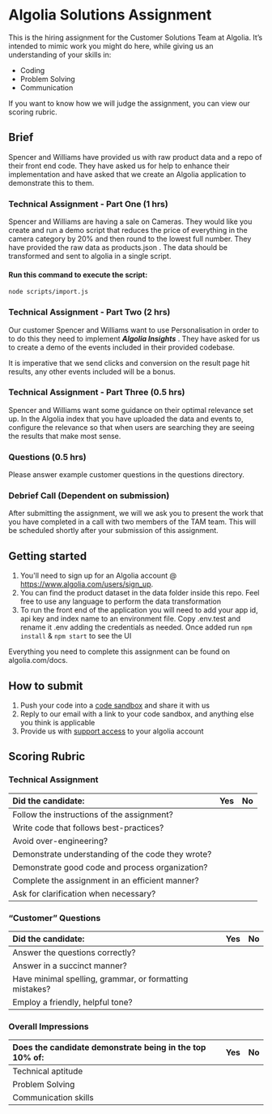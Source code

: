 # Algolia Solutions Assignment 
  
This is the hiring assignment for the Customer Solutions Team at Algolia. It’s intended to mimic work you might do here, while giving us an understanding of your skills in:  
  
* Coding
* Problem Solving
* Communication
  
If you want to know how we will judge the assignment, you can view our scoring rubric.  
  
## Brief
Spencer and Williams have provided us with raw product data and a repo of their front end code. They have asked us for help to enhance their implementation and have asked that we create an Algolia application to demonstrate this to them.

### Technical Assignment - Part One (1 hrs)
Spencer and Williams are having a sale on Cameras. They would like you create and run a demo script that reduces the price of everything in the camera category by 20% and then round to the lowest full number. They have provided the raw data as products.json . The data should be transformed and sent to algolia in a single script.  

#### Run this command to execute the script:
```
node scripts/import.js
```
  
### Technical Assignment - Part Two (2 hrs)
Our customer Spencer and Williams want to use Personalisation in order to to do this they need to implement **_Algolia Insights_** . They have asked for us to create a demo of the events included in their provided codebase.  
  
It is imperative that we send clicks and conversion on the result page hit results, any other events included will be a bonus.  
  
### Technical Assignment - Part Three (0.5 hrs)
Spencer and Williams want some guidance on their optimal relevance set up. In the Algolia index that you have uploaded the data and events to, configure the relevance so that when users are searching they are seeing the results that make most sense. 
  
### Questions (0.5 hrs)
  
Please answer example customer questions in the questions directory.  

### Debrief Call (Dependent on submission)
  
After submitting the assignment, we will we ask you to present the work that you have completed in a call with two members of the TAM team. This will be scheduled shortly after your submission of this assignment.  
  
## Getting started
  
1. You'll need to sign up for an Algolia account @ https://www.algolia.com/users/sign_up.  
2. You can find the product dataset in the data folder inside this repo. Feel free to use any language to perform the data transformation  
3. To run the front end of the application you will need to add your app id, api key and index name to an environment file. Copy .env.test and rename it .env adding the credentials as needed. Once added run `npm install` & `npm start` to see the UI  
  
Everything you need to complete this assignment can be found on algolia.com/docs.  
  
## How to submit
1. Push your code into a [code sandbox](https://codesandbox.io/) and share it with us  
2. Reply to our email with a link to your code sandbox, and anything else you think is applicable  
3. Provide us with [support access](https://algolia.com/account/support/) to your algolia account
  
## Scoring Rubric
  
### Technical Assignment
  
| Did the candidate: | Yes | No |
| :------------- | :------------- | :------------- |
| Follow the instructions of the assignment? | | |
| Write code that follows best-practices? | | |
| Avoid over-engineering? | | |
| Demonstrate understanding of the code they wrote? | | |
| Demonstrate good code and process organization? | | |
| Complete the assignment in an efficient manner? | | |
| Ask for clarification when necessary? | | |
  
### “Customer” Questions

| Did the candidate: | Yes | No |
| :------------- | :------------- | :------------- |
| Answer the questions correctly? | | |
| Answer in a succinct manner? | | |
| Have minimal spelling, grammar, or formatting mistakes? | | |
| Employ a friendly, helpful tone? | | | |

### Overall Impressions

| Does the candidate demonstrate being in the top 10% of: | Yes | No |
| :------------- | :------------- | :------------- |
| Technical aptitude | | |
| Problem Solving | | |
| Communication skills | | | |
